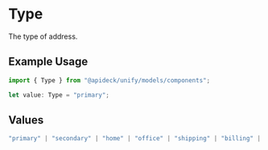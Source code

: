 # Type

The type of address.

## Example Usage

```typescript
import { Type } from "@apideck/unify/models/components";

let value: Type = "primary";
```

## Values

```typescript
"primary" | "secondary" | "home" | "office" | "shipping" | "billing" | "work" | "other"
```